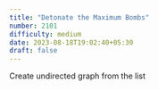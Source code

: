 ```yaml
---
title: "Detonate the Maximum Bombs"
number: 2101
difficulty: medium
date: 2023-08-18T19:02:40+05:30
draft: false
---
```



Create undirected graph from the list
